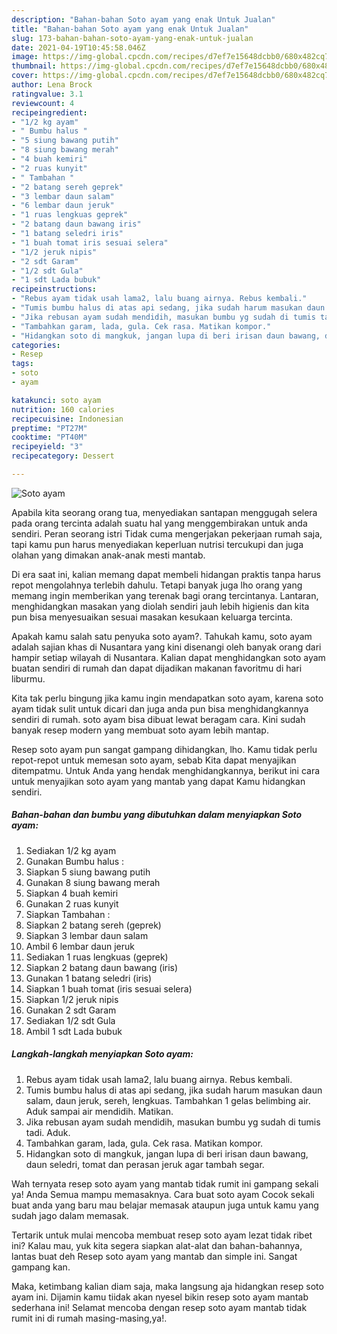 ```yaml
---
description: "Bahan-bahan Soto ayam yang enak Untuk Jualan"
title: "Bahan-bahan Soto ayam yang enak Untuk Jualan"
slug: 173-bahan-bahan-soto-ayam-yang-enak-untuk-jualan
date: 2021-04-19T10:45:58.046Z
image: https://img-global.cpcdn.com/recipes/d7ef7e15648dcbb0/680x482cq70/soto-ayam-foto-resep-utama.jpg
thumbnail: https://img-global.cpcdn.com/recipes/d7ef7e15648dcbb0/680x482cq70/soto-ayam-foto-resep-utama.jpg
cover: https://img-global.cpcdn.com/recipes/d7ef7e15648dcbb0/680x482cq70/soto-ayam-foto-resep-utama.jpg
author: Lena Brock
ratingvalue: 3.1
reviewcount: 4
recipeingredient:
- "1/2 kg ayam"
- " Bumbu halus "
- "5 siung bawang putih"
- "8 siung bawang merah"
- "4 buah kemiri"
- "2 ruas kunyit"
- " Tambahan "
- "2 batang sereh geprek"
- "3 lembar daun salam"
- "6 lembar daun jeruk"
- "1 ruas lengkuas geprek"
- "2 batang daun bawang iris"
- "1 batang seledri iris"
- "1 buah tomat iris sesuai selera"
- "1/2 jeruk nipis"
- "2 sdt Garam"
- "1/2 sdt Gula"
- "1 sdt Lada bubuk"
recipeinstructions:
- "Rebus ayam tidak usah lama2, lalu buang airnya. Rebus kembali."
- "Tumis bumbu halus di atas api sedang, jika sudah harum masukan daun salam, daun jeruk, sereh, lengkuas. Tambahkan 1 gelas belimbing air. Aduk sampai air mendidih. Matikan."
- "Jika rebusan ayam sudah mendidih, masukan bumbu yg sudah di tumis tadi. Aduk."
- "Tambahkan garam, lada, gula. Cek rasa. Matikan kompor."
- "Hidangkan soto di mangkuk, jangan lupa di beri irisan daun bawang, daun seledri, tomat dan perasan jeruk agar tambah segar."
categories:
- Resep
tags:
- soto
- ayam

katakunci: soto ayam 
nutrition: 160 calories
recipecuisine: Indonesian
preptime: "PT27M"
cooktime: "PT40M"
recipeyield: "3"
recipecategory: Dessert

---
```



![Soto ayam](https://img-global.cpcdn.com/recipes/d7ef7e15648dcbb0/680x482cq70/soto-ayam-foto-resep-utama.jpg)

Apabila kita seorang orang tua, menyediakan santapan menggugah selera pada orang tercinta adalah suatu hal yang menggembirakan untuk anda sendiri. Peran seorang istri Tidak cuma mengerjakan pekerjaan rumah saja, tapi kamu pun harus menyediakan keperluan nutrisi tercukupi dan juga olahan yang dimakan anak-anak mesti mantab.

Di era  saat ini, kalian memang dapat membeli hidangan praktis tanpa harus repot mengolahnya terlebih dahulu. Tetapi banyak juga lho orang yang memang ingin memberikan yang terenak bagi orang tercintanya. Lantaran, menghidangkan masakan yang diolah sendiri jauh lebih higienis dan kita pun bisa menyesuaikan sesuai masakan kesukaan keluarga tercinta. 



Apakah kamu salah satu penyuka soto ayam?. Tahukah kamu, soto ayam adalah sajian khas di Nusantara yang kini disenangi oleh banyak orang dari hampir setiap wilayah di Nusantara. Kalian dapat menghidangkan soto ayam buatan sendiri di rumah dan dapat dijadikan makanan favoritmu di hari liburmu.

Kita tak perlu bingung jika kamu ingin mendapatkan soto ayam, karena soto ayam tidak sulit untuk dicari dan juga anda pun bisa menghidangkannya sendiri di rumah. soto ayam bisa dibuat lewat beragam cara. Kini sudah banyak resep modern yang membuat soto ayam lebih mantap.

Resep soto ayam pun sangat gampang dihidangkan, lho. Kamu tidak perlu repot-repot untuk memesan soto ayam, sebab Kita dapat menyajikan ditempatmu. Untuk Anda yang hendak menghidangkannya, berikut ini cara untuk menyajikan soto ayam yang mantab yang dapat Kamu hidangkan sendiri.

<!--inarticleads1-->

##### Bahan-bahan dan bumbu yang dibutuhkan dalam menyiapkan Soto ayam:

1. Sediakan 1/2 kg ayam
1. Gunakan  Bumbu halus :
1. Siapkan 5 siung bawang putih
1. Gunakan 8 siung bawang merah
1. Siapkan 4 buah kemiri
1. Gunakan 2 ruas kunyit
1. Siapkan  Tambahan :
1. Siapkan 2 batang sereh (geprek)
1. Siapkan 3 lembar daun salam
1. Ambil 6 lembar daun jeruk
1. Sediakan 1 ruas lengkuas (geprek)
1. Siapkan 2 batang daun bawang (iris)
1. Gunakan 1 batang seledri (iris)
1. Siapkan 1 buah tomat (iris sesuai selera)
1. Siapkan 1/2 jeruk nipis
1. Gunakan 2 sdt Garam
1. Sediakan 1/2 sdt Gula
1. Ambil 1 sdt Lada bubuk




<!--inarticleads2-->

##### Langkah-langkah menyiapkan Soto ayam:

1. Rebus ayam tidak usah lama2, lalu buang airnya. Rebus kembali.
1. Tumis bumbu halus di atas api sedang, jika sudah harum masukan daun salam, daun jeruk, sereh, lengkuas. Tambahkan 1 gelas belimbing air. Aduk sampai air mendidih. Matikan.
1. Jika rebusan ayam sudah mendidih, masukan bumbu yg sudah di tumis tadi. Aduk.
1. Tambahkan garam, lada, gula. Cek rasa. Matikan kompor.
1. Hidangkan soto di mangkuk, jangan lupa di beri irisan daun bawang, daun seledri, tomat dan perasan jeruk agar tambah segar.




Wah ternyata resep soto ayam yang mantab tidak rumit ini gampang sekali ya! Anda Semua mampu memasaknya. Cara buat soto ayam Cocok sekali buat anda yang baru mau belajar memasak ataupun juga untuk kamu yang sudah jago dalam memasak.

Tertarik untuk mulai mencoba membuat resep soto ayam lezat tidak ribet ini? Kalau mau, yuk kita segera siapkan alat-alat dan bahan-bahannya, lantas buat deh Resep soto ayam yang mantab dan simple ini. Sangat gampang kan. 

Maka, ketimbang kalian diam saja, maka langsung aja hidangkan resep soto ayam ini. Dijamin kamu tiidak akan nyesel bikin resep soto ayam mantab sederhana ini! Selamat mencoba dengan resep soto ayam mantab tidak rumit ini di rumah masing-masing,ya!.

